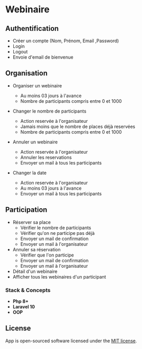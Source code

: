 # Webinaire

## Authentification

- Créer un compte (Nom, Prénom, Email ,Password)
- Login
- Logout
- Envoie d'email de bienvenue

## Organisation 

- Organiser un webinaire
  - Au moins 03 jours à l'avance
  - Nombre de participants compris entre 0 et 1000
  
- Changer le nombre de participants
  - Action reservée à l'organisateur
  - Jamais moins que le nombre de places déjà reservées
  - Nombre de participants compris entre 0 et 1000
- Annuler un webinaire
  - Action reservée à l'organisateur
  - Annuler les reservations
  - Envoyer un mail à tous les participants
- Changer la date
  - Action reservée à l'organisateur
  - Au moins 03 jours à l'avance
  - Envoyer un mail à tous les participants

## Participation
- Réserver sa place
  - Vérifier le nombre de participants
  - Vérifier qu'on ne participe pas déjà
  - Envoyer un mail de confirmation
  - Envoyer un mail à l'organisateur
- Annuler sa réservation
  - Vérifier que l'on participe
  - Envoyer un mail de confirmation
  - Envoyer un mail à l'organisateur
- Détail d'un webinaire
- Afficher tous les webinaires d'un participant


### Stack & Concepts

- **Php 8+**
- **Laravel 10**
- **OOP**

## License
App is open-sourced software licensed under the [MIT license](https://opensource.org/licenses/MIT).
